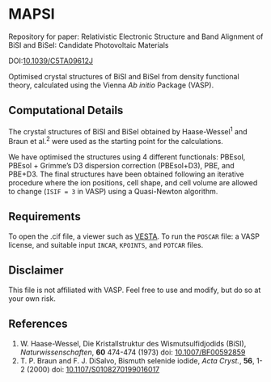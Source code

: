 # MAPSI

Repository for paper: Relativistic Electronic Structure and Band Alignment of BiSI and BiSeI: Candidate Photovoltaic Materials

DOI:[10.1039/C5TA09612J](http://pubs.rsc.org/en/content/articlelanding/2016/ta/c5ta09612j)

Optimised crystal structures of BiSI and BiSeI from density functional theory, calculated using the Vienna *Ab initio* Package (VASP).

Computational Details
-----------------------
The crystal structures of BiSI and BiSeI obtained by Haase-Wessel<sup>1</sup> and Braun et al.<sup>2</sup> were used as the starting point for the calculations.

We have optimised the structures using 4 different functionals: PBEsol, PBEsol + Grimme’s D3 dispersion correction (PBEsol+D3), PBE, and PBE+D3.
The final structures have been obtained following an iterative procedure where the ion positions, cell shape, and cell volume are allowed to change (`ISIF = 3` in VASP) using a Quasi-Newton algorithm.

Requirements
------
To open the .cif file, a viewer such as [VESTA](http://jp-minerals.org/vesta/en/).
To run the `POSCAR` file: a VASP license, and suitable input `INCAR`, `KPOINTS`, and `POTCAR` files.

Disclaimer
------
This file is not affiliated with VASP. Feel free to use and modify, but do so at your own risk.

References
-------
1. W. Haase-Wessel, Die Kristallstruktur des Wismutsulfidjodids (BiSI), *Naturwissenschaften*, **60** 474-474 (1973) doi: [10.1007/BF00592859](http://link.springer.com/article/10.1007%2FBF00592859) 
2. T. P. Braun and F. J. DiSalvo, Bismuth selenide iodide, *Acta Cryst.*, **56**, 1-2 (2000) doi: [10.1107/S0108270199016017](http://scripts.iucr.org/cgi-bin/paper?S0108270199016017)
